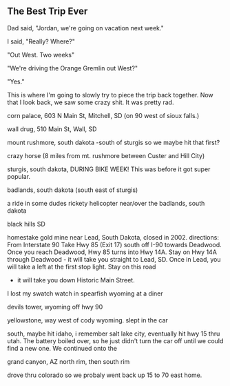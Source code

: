 The Best Trip Ever
------------------

Dad said, "Jordan, we're going on vacation next week."

I said, "Really? Where?"

"Out West. Two weeks"

"We're driving the Orange Gremlin out West?"

"Yes."



This is where I'm going to slowly try to piece the trip back together.
Now that I look back, we saw some crazy shit. It was pretty rad.

corn palace, 603 N Main St, Mitchell, SD (on 90 west of sioux falls.)

wall drug, 510 Main St, Wall, SD

mount rushmore, south dakota -south of sturgis so we maybe hit that
first?

crazy horse (8 miles from mt. rushmore between Custer and Hill City)

sturgis, south dakota, DURING BIKE WEEK! This was before it got super
popular.

badlands, south dakota (south east of sturgis)

a ride in some dudes rickety helicopter near/over the badlands, south
dakota

black hills SD

homestake gold mine near Lead, South Dakota, closed in 2002. directions:
From Interstate 90 Take Hwy 85 (Exit 17) south off I-90 towards
Deadwood. Once you reach Deadwood, Hwy 85 turns into Hwy 14A. Stay on
Hwy 14A through Deadwood - it will take you straight to Lead, SD. Once
in Lead, you will take a left at the first stop light. Stay on this road
- it will take you down Historic Main Street.

I lost my swatch watch in spearfish wyoming at a diner

devils tower, wyoming off hwy 90

yellowstone, way west of cody wyoming. slept in the car

south, maybe hit idaho, i remember salt lake city, eventually hit hwy 15
thru utah. The battery boiled over, so he just didn't turn the car off
until we could find a new one. We continued onto the

grand canyon, AZ north rim, then south rim

drove thru colorado so we probaly went back up 15 to 70 east home.
